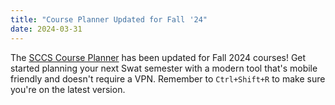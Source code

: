 ```yaml
---
title: "Course Planner Updated for Fall '24"
date: 2024-03-31
---
```


The [SCCS Course Planner](https://schedule.sccs.swarthmore.edu) has been updated for Fall 2024 courses! Get started planning your next Swat semester with a modern tool that's mobile friendly and doesn't require a VPN. Remember to `Ctrl+Shift+R` to make sure you're on the latest version.
